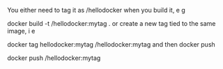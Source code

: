 You either need to tag it as <myuser>/hellodocker when you build it, e g

docker build -t <myuser>/hellodocker:mytag .
or create a new tag tied to the same image, i e

docker tag hellodocker:mytag <myuser>/hellodocker:mytag
and then docker push

docker push <myuser>/hellodocker:mytag
